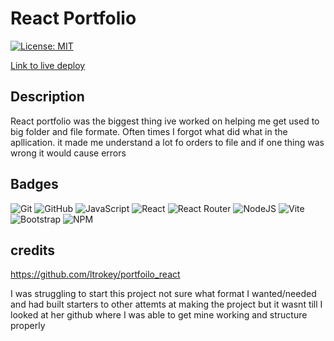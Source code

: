 # React Portfolio

[![License: MIT](https://img.shields.io/badge/License-MIT-yellow.svg)](https://opensource.org/licenses/MIT)

[Link to live deploy](https://main--garretts-portfolio.netlify.app/)

## Description

React portfolio was the biggest thing ive worked on helping me get used to big folder and file formate. Often times I forgot what did what in the apllication.
it made me understand a lot fo orders to file and if one thing was wrong it would cause errors


## Badges

![Git](https://img.shields.io/badge/git-%23F05033.svg?style=for-the-badge&logo=git&logoColor=white)
![GitHub](https://img.shields.io/badge/github-%23121011.svg?style=for-the-badge&logo=github&logoColor=white)
![JavaScript](https://img.shields.io/badge/javascript-%23323330.svg?style=for-the-badge&logo=javascript&logoColor=%23F7DF1E)
![React](https://img.shields.io/badge/react-%2320232a.svg?style=for-the-badge&logo=react&logoColor=%2361DAFB)
![React Router](https://img.shields.io/badge/React_Router-CA4245?style=for-the-badge&logo=react-router&logoColor=white)
![NodeJS](https://img.shields.io/badge/node.js-6DA55F?style=for-the-badge&logo=node.js&logoColor=white)
![Vite](https://img.shields.io/badge/vite-%23646CFF.svg?style=for-the-badge&logo=vite&logoColor=white)
![Bootstrap](https://img.shields.io/badge/bootstrap-%238511FA.svg?style=for-the-badge&logo=bootstrap&logoColor=white)
![NPM](https://img.shields.io/badge/NPM-%23CB3837.svg?style=for-the-badge&logo=npm&logoColor=white)

## credits 

https://github.com/ltrokey/portfoilo_react

I was struggling to start this project not sure what format I wanted/needed and had built starters to other attemts
at making the project but it wasnt till I looked at her github where I was able to get mine working and structure properly